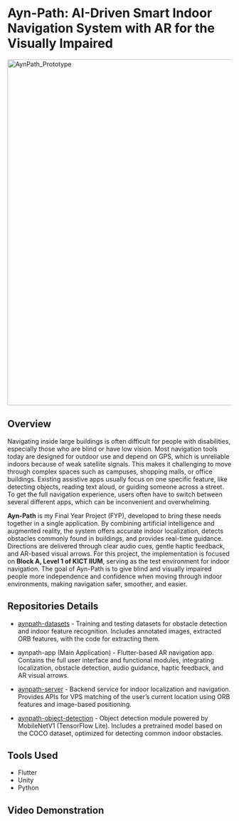 # Ayn-Path: AI-Driven Smart Indoor Navigation System with AR for the Visually Impaired

<img width="746" height="776" alt="AynPath_Prototype" src="https://github.com/user-attachments/assets/515efdb7-f636-4576-95d9-a29a3edc2573" />

## Overview

Navigating inside large buildings is often difficult for people with disabilities, especially those who are blind or have low vision. Most navigation tools today are designed for outdoor use and depend on GPS, which is unreliable indoors because of weak satellite signals. This makes it challenging to move through complex spaces such as campuses, shopping malls, or office buildings. Existing assistive apps usually focus on one specific feature, like detecting objects, reading text aloud, or guiding someone across a street. To get the full navigation experience, users often have to switch between several different apps, which can be inconvenient and overwhelming.

**Ayn-Path** is my Final Year Project (FYP), developed to bring these needs together in a single application. By combining artificial intelligence and augmented reality, the system offers accurate indoor localization, detects obstacles commonly found in buildings, and provides real-time guidance. Directions are delivered through clear audio cues, gentle haptic feedback, and AR-based visual arrows. For this project, the implementation is focused on **Block A, Level 1 of KICT IIUM**, serving as the test environment for indoor navigation. The goal of Ayn-Path is to give blind and visually impaired people more independence and confidence when moving through indoor environments, making navigation safer, smoother, and easier.

## Repositories Details

* [aynpath-datasets](https://github.com/Ayn-Path/aynpath-datasets) - Training and testing datasets for obstacle detection and indoor feature recognition. Includes annotated images, extracted ORB features, with the code for extracting them.

* aynpath-app (Main Application) - Flutter-based AR navigation app. Contains the full user interface and functional modules, integrating localization, obstacle detection, audio guidance, haptic feedback, and AR visual arrows.

* [aynpath-server](https://github.com/Ayn-Path/aynpath-server) - Backend service for indoor localization and navigation. Provides APIs for VPS matching of the user’s current location using ORB features and image-based positioning.

* [aynpath-object-detection](https://github.com/Ayn-Path/aynpath-object-detection) - Object detection module powered by MobileNetV1 (TensorFlow Lite). Includes a pretrained model based on the COCO dataset, optimized for detecting common indoor obstacles.

## Tools Used
* Flutter
* Unity
* Python

## Video Demonstration

